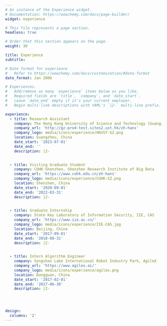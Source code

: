 ```yaml
---
# An instance of the Experience widget.
# Documentation: https://wowchemy.com/docs/page-builder/
widget: experience

# This file represents a page section.
headless: true

# Order that this section appears on the page.
weight: 30

title: Experience
subtitle:

# Date format for experience
#   Refer to https://wowchemy.com/docs/customization/#date-format
date_format: Jan 2006

# Experiences.
#   Add/remove as many `experience` items below as you like.
#   Required fields are `title`, `company`, and `date_start`.
#   Leave `date_end` empty if it's your current employer.
#   Begin multi-line descriptions with YAML's `|2-` multi-line prefix.

experience:
  - title: Research Assistant
    company: The Hong Kong University of Science and Technology (Guangzhou)
    company_url: 'http://gz-prod-test.sites2.ust.hk/zh-hans'
    company_logo: media/icons/experience/HKUST-GZ.png
    location: Guangzhou, China
    date_start: '2023-07-01'
    date_end: ''
    description: |2-
        

  - title: Visiting Graduate Student
    company: CUHK-Shenzhen, Shenzhen Research Institute of Big Data
    company_url: 'https://www.cuhk.edu.cn/zh-hans'
    company_logo: media/icons/experience/CUHK-SZ.png
    location: Shenzhen, China
    date_start: '2020-09-01'
    date_end: '2022-03-31'
    description: |2-
  

  - title: Graduate Internship
    company: State Key Laboratory of Information Security, IIE, CAS
    company_url: 'https://www.iie.ac.cn/'
    company_logo: media/icons/experience/IIE-CAS.jpg
    location: Beijing, China
    date_start: '2017-09-01'
    date_end: '2018-08-31'
    description: |2-

    
  - title: Intern Algorithm Engineer
    company: Songshan Lake International Robot Industry Park, AgileX
    company_url: 'https://www.agilex.ai/'
    company_logo: media/icons/experience/agilex.png
    location: Dongguan, China
    date_start: '2017-02-01'
    date_end: '2017-06-30'
    description: |2-



 
design:
  columns: '2'
---
```

